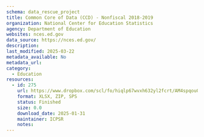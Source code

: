 ```yaml
---
schema: data_rescue_project 
title: Common Core of Data (CCD) - Nonfiscal 2018-2019
organization: National Center for Education Statistics
agency: Department of Education
websites: nces.ed.gov
data_source: https://nces.ed.gov/
description: 
last_modified: 2025-03-22
metadata_available: No
metadata_url: 
category:
  - Education 
resources:
  - id: 275
    url: https://www.dropbox.com/scl/fo/hiqlp67wvxh632yl2fcrt/AM4spqou0dPhY_ClIecgACE?rlkey=ktns22lv18cdon4w4iinqjjhc&dl=0
    format: XLSX, ZIP, SPS
    status: Finished
    size: 0.0
    download_date: 2025-01-31
    maintainer: ICPSR
    notes: 
---
```

